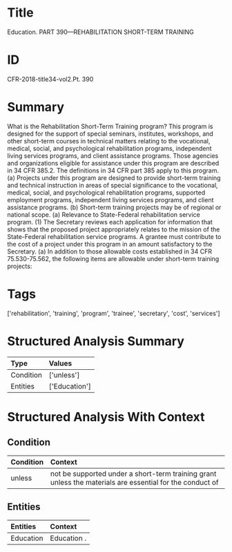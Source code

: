 # Title

 Education. PART 390—REHABILITATION SHORT-TERM TRAINING


# ID

 CFR-2018-title34-vol2.Pt. 390


# Summary

What is the Rehabilitation Short-Term Training program?
This program is designed for the support of special seminars, institutes, workshops, and other short-term courses in technical matters relating to the vocational, medical, social, and psychological rehabilitation programs, independent living services programs, and client assistance programs.
Those agencies and organizations eligible for assistance under this program are described in 34 CFR 385.2.
The definitions in 34 CFR part 385 apply to this program.
(a) Projects under this program are designed to provide short-term training and technical instruction in areas of special significance to the vocational, medical, social, and psychological rehabilitation programs, supported employment programs, independent living services programs, and client assistance programs.
(b) Short-term training projects may be of regional or national scope.
(a) Relevance to State-Federal rehabilitation service program.
(1) The Secretary reviews each application for information that shows that the proposed project appropriately relates to the mission of the State-Federal rehabilitation service programs.
A grantee must contribute to the cost of a project under this program in an amount satisfactory to the Secretary.
(a) In addition to those allowable costs established in 34 CFR 75.530-75.562, the following items are allowable under short-term training projects:


# Tags

['rehabilitation', 'training', 'program', 'trainee', 'secretary', 'cost', 'services']


# Structured Analysis Summary

| Type      | Values        |
|:----------|:--------------|
| Condition | ['unless']    |
| Entities  | ['Education'] |


# Structured Analysis With Context

 


## Condition

| Condition   | Context                                                                                                  |
|:------------|:---------------------------------------------------------------------------------------------------------|
| unless      | not be supported under a short-term training grant unless the materials are essential for the conduct of |


## Entities

| Entities   | Context     |
|:-----------|:------------|
| Education  | Education . |


